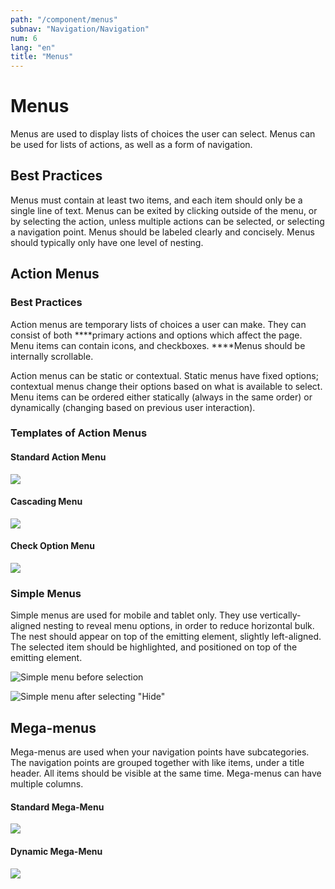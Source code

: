 ```yaml
---
path: "/component/menus"
subnav: "Navigation/Navigation"
num: 6
lang: "en"
title: "Menus"
---
```


# Menus

Menus are used to display lists of choices the user can select. Menus can be used for lists of actions, as well as a form of navigation.

## Best Practices

Menus must contain at least two items, and each item should only be a single line of text. Menus can be exited by clicking outside of the menu, or by selecting the action, unless multiple actions can be selected, or selecting a navigation point. Menus should be labeled clearly and concisely. Menus should typically only have one level of nesting.

## Action Menus

### Best Practices

Action menus are temporary lists of choices a user can make. They can consist of both ****primary actions and options which affect the page. Menu items can contain icons, and checkboxes. ****Menus should be internally scrollable.

Action menus can be static or contextual. Static menus have fixed options; contextual menus change their options based on what is available to select. Menu items can be ordered either statically \(always in the same order\) or dynamically \(changing based on previous user interaction\).

### Templates of Action Menus

#### Standard Action Menu

![](.gitbook/assets/asset-1.png)



#### Cascading Menu

![](.gitbook/assets/menu1.png)

#### Check Option Menu

![](.gitbook/assets/menu3.png)

### Simple Menus

Simple menus are used for mobile and tablet only. They use vertically-aligned nesting to reveal menu options, in order to reduce horizontal bulk. The nest should appear on top of the emitting element, slightly left-aligned. The selected item should be highlighted, and positioned on top of the emitting element.

![Simple menu before selection ](.gitbook/assets/simple-unselected.png)

![Simple menu after selecting &quot;Hide&quot;](.gitbook/assets/simpleselected1.png)

## Mega-menus

Mega-menus are used when your navigation points have subcategories. The navigation points are grouped together with like items, under a title header. All items should be visible at the same time. Mega-menus can have multiple columns.

#### Standard Mega-Menu

![](.gitbook/assets/mega-menu1.png)

#### Dynamic Mega-Menu

![](.gitbook/assets/mega-menu.png)
